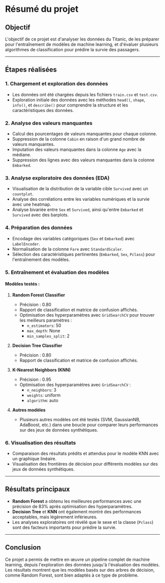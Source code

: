 # Résumé du projet

## Objectif
L'objectif de ce projet est d'analyser les données du Titanic, de les préparer pour l'entraînement de modèles de machine learning, et d'évaluer plusieurs algorithmes de classification pour prédire la survie des passagers.

---

## Étapes réalisées

### 1. Chargement et exploration des données
- Les données ont été chargées depuis les fichiers `train.csv` et `test.csv`.
- Exploration initiale des données avec les méthodes `head()`, `shape`, `info()`, et `describe()` pour comprendre la structure et les caractéristiques des données.

### 2. Analyse des valeurs manquantes
- Calcul des pourcentages de valeurs manquantes pour chaque colonne.
- Suppression de la colonne `Cabin` en raison d'un grand nombre de valeurs manquantes.
- Imputation des valeurs manquantes dans la colonne `Age` avec la médiane.
- Suppression des lignes avec des valeurs manquantes dans la colonne `Embarked`.

### 3. Analyse exploratoire des données (EDA)
- Visualisation de la distribution de la variable cible `Survived` avec un `countplot`.
- Analyse des corrélations entre les variables numériques et la survie avec une heatmap.
- Analyse bivariée entre `Sex` et `Survived`, ainsi qu'entre `Embarked` et `Survived` avec des barplots.

### 4. Préparation des données
- Encodage des variables catégoriques (`Sex` et `Embarked`) avec `LabelEncoder`.
- Normalisation de la colonne `Fare` avec `StandardScaler`.
- Sélection des caractéristiques pertinentes (`Embarked`, `Sex`, `Pclass`) pour l'entraînement des modèles.

### 5. Entraînement et évaluation des modèles
#### Modèles testés :
1. **Random Forest Classifier**
    - Précision : 0.80
    - Rapport de classification et matrice de confusion affichés.
    - Optimisation des hyperparamètres avec `GridSearchCV` pour trouver les meilleurs paramètres :
      - `n_estimators`: 50
      - `max_depth`: None
      - `min_samples_split`: 2

2. **Decision Tree Classifier**
    - Précision : 0.80
    - Rapport de classification et matrice de confusion affichés.

3. **K-Nearest Neighbors (KNN)**
    - Précision : 0.95
    - Optimisation des hyperparamètres avec `GridSearchCV` :
      - `n_neighbors`: 3
      - `weights`: uniform
      - `algorithm`: auto

4. **Autres modèles**
    - Plusieurs autres modèles ont été testés (SVM, GaussianNB, AdaBoost, etc.) dans une boucle pour comparer leurs performances sur des jeux de données synthétiques.

### 6. Visualisation des résultats
- Comparaison des résultats prédits et attendus pour le modèle KNN avec un graphique linéaire.
- Visualisation des frontières de décision pour différents modèles sur des jeux de données synthétiques.

---

## Résultats principaux
- **Random Forest** a obtenu les meilleures performances avec une précision de 83% après optimisation des hyperparamètres.
- **Decision Tree** et **KNN** ont également montré des performances acceptables, mais légèrement inférieures.
- Les analyses exploratoires ont révélé que le sexe et la classe (`Pclass`) sont des facteurs importants pour prédire la survie.

---

## Conclusion
Ce projet a permis de mettre en œuvre un pipeline complet de machine learning, depuis l'exploration des données jusqu'à l'évaluation des modèles. Les résultats montrent que les modèles basés sur des arbres de décision, comme Random Forest, sont bien adaptés à ce type de problème.
```